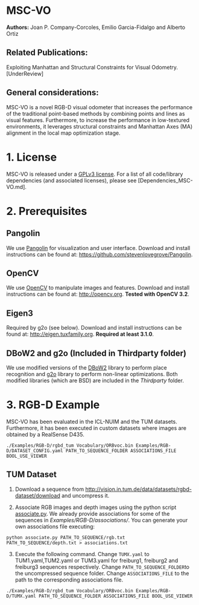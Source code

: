 # MSC-VO

**Authors:** Joan P. Company-Corcoles, Emilio Garcia-Fidalgo and Alberto Ortiz

## Related Publications:

Exploiting Manhattan and Structural Constraints for Visual Odometry. [UnderReview]

## General considerations:

MSC-VO is a novel RGB-D visual odometer that increases the performance of the traditional point-based methods by combining points and lines as visual features. Furthermore, to increase the performance in low-textured environments, it leverages structural constraints and Manhattan Axes (MA) alignment in the local map optimization stage.  

# 1. License

MSC-VO is released under a [GPLv3 license](https://github.com/raulmur/ORB_SLAM2/blob/master/License-gpl.txt). For a list of all code/library dependencies (and associated licenses), please see [Dependencies_MSC-VO.md].

# 2. Prerequisites

## Pangolin
We use [Pangolin](https://github.com/stevenlovegrove/Pangolin) for visualization and user interface. Download and install instructions can be found at: https://github.com/stevenlovegrove/Pangolin.

## OpenCV
We use [OpenCV](http://opencv.org) to manipulate images and features. Download and install instructions can be found at: http://opencv.org. **Tested with OpenCV 3.2**.

## Eigen3
Required by g2o (see below). Download and install instructions can be found at: http://eigen.tuxfamily.org. **Required at least 3.1.0**.

## DBoW2 and g2o (Included in Thirdparty folder)
We use modified versions of the [DBoW2](https://github.com/dorian3d/DBoW2) library to perform place recognition and [g2o](https://github.com/RainerKuemmerle/g2o) library to perform non-linear optimizations. Both modified libraries (which are BSD) are included in the *Thirdparty* folder.

# 3. RGB-D Example

MSC-VO has been evaluated in the ICL-NUIM and the TUM datasets. Furthermore, it has been executed in custom datasets where images are obtained by a RealSense D435. 
  ```
  ./Examples/RGB-D/rgbd_tum Vocabulary/ORBvoc.bin Examples/RGB-D/DATASET_CONFIG.yaml PATH_TO_SEQUENCE_FOLDER ASSOCIATIONS_FILE BOOL_USE_VIEWER
  ```


## TUM Dataset

1. Download a sequence from http://vision.in.tum.de/data/datasets/rgbd-dataset/download and uncompress it.

2. Associate RGB images and depth images using the python script [associate.py](http://vision.in.tum.de/data/datasets/rgbd-dataset/tools). We already provide associations for some of the sequences in *Examples/RGB-D/associations/*. You can generate your own associations file executing:

  ```
  python associate.py PATH_TO_SEQUENCE/rgb.txt PATH_TO_SEQUENCE/depth.txt > associations.txt
  ```

3. Execute the following command. Change `TUMX.yaml` to TUM1.yaml,TUM2.yaml or TUM3.yaml for freiburg1, freiburg2 and freiburg3 sequences respectively. Change `PATH_TO_SEQUENCE_FOLDER`to the uncompressed sequence folder. Change `ASSOCIATIONS_FILE` to the path to the corresponding associations file.

  ```
  ./Examples/RGB-D/rgbd_tum Vocabulary/ORBvoc.bin Examples/RGB-D/TUMX.yaml PATH_TO_SEQUENCE_FOLDER ASSOCIATIONS_FILE BOOL_USE_VIEWER
  ```
